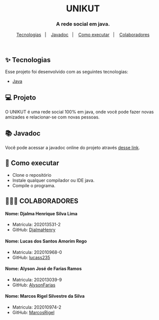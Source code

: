 <h1 align="center">UNIKUT</h1>

<h3 align="center">A rede social em java.</h3>

<p align="center">
  <a href="#-tecnologias">Tecnologias</a>&nbsp;&nbsp;&nbsp;|&nbsp;&nbsp;&nbsp;
  <a href="#-javadoc">Javadoc</a>&nbsp;&nbsp;&nbsp;|&nbsp;&nbsp;&nbsp;
  <a href="#-como-executar">Como executar</a>&nbsp;&nbsp;&nbsp;|&nbsp;&nbsp;&nbsp;
  <a href="#-colaboradores">Colaboradores</a>
</p>

<br>

## ✨ Tecnologias

Esse projeto foi desenvolvido com as seguintes tecnologias:

- [Java](https://www.oracle.com/java/)

## 💻 Projeto

O UNIKUT é uma rede social 100% em java, onde você pode fazer novas amizades e relacionar-se com novas pessoas.

## 📚 Javadoc

Você pode acessar a javadoc online do projeto através [desse link](https://unikut-javadoc.vercel.app/).

## 🚀 Como executar

- Clone o repositório
- Instale qualquer compilador ou IDE java.
- Compile o programa.

## 👨‍👦‍👦 COLABORADORES

#### Nome: Djalma Henrique Silva Lima
- Matrícula: 202013531-2
- GitHub: [DjalmaHenry](https://github.com/DjalmaHenry)

#### Nome: Lucas dos Santos Amorim Rego
- Matricula: 202010968-0
- GitHub: [lucass235](https://github.com/lucass235)

#### Nome: Alyson José de Farias Ramos
- Matricula: 202013039-9
- GitHub: [AlysonFarias](https://github.com/alysonfarias)

#### Nome: Marcos Rigel Silvestre da Silva
- Matricula: 202010974-2
- GitHub: [MarcosRigel](https://github.com/MarcosRigel)
